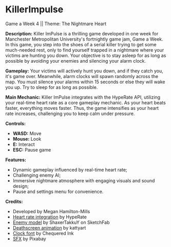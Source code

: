 # KillerImpulse
Game a Week 4 || Theme: The Nightmare Heart

**Description:**
Killer ImPulse is a thrilling game developed in one week for Manchester Metropolitan University's fortnightly game jam, Game a Week. In this game, you step into the shoes of a serial killer trying to get some much-needed rest, only to find yourself trapped in a nightmare where your victims are hunting you down. Your objective is to stay asleep for as long as possible by avoiding your enemies and silencing your alarm clock.

**Gameplay:**
Your victims will actively hunt you down, and if they catch you, it's game over. Meanwhile, alarm clocks will spawn randomly across the map. You must silence your alarms within 15 seconds or else they will wake you up. Try to sleep for as long as possible.

**Main Mechanic:**
Killer ImPulse integrates with the HypeRate API, utilizing your real-time heart rate as a core gameplay mechanic. As your heart beats faster, everything moves faster. Thus, the game intensifies as your heart rate increases, challenging you to keep calm under pressure.

**Controls:**
- **WASD:** Move
- **Mouse:** Look
- **E:** Interact
- **ESC:** Pause game

**Features:**
- Dynamic gameplay influenced by real-time heart rate;
- Challenging enemy AI;
- Immersive nightmare atmosphere with engaging visuals and sound design;
- Pause and settings menu for convenience.

**Credits:**
- Developed by Megan Hamilton-Mills
- <a href="https://www.hyperate.io/api">Heart rate integration</a> by HypeRate
- <a href="https://sketchfab.com/3d-models/skinlessman-otherworld-entity-106c0b9ee94a48eb942b2c937b8751f6">Enemy model</a> by ShaxerTakkuY on SketchFab
- <a href="https://www.vecteezy.com/video/37331696-close-up-video-of-bloodshot-red-blood-eye-of-male-affected-by-conjunctivitis-or-after-allergy-man-with-viral-blepharitis-conjunctivitis-adenoviruses">Deathscreen animation</a> by kattyart
- <a href="https://www.fontspace.com/digital-display-font-f31011">Clock font</a> by Chequered Ink
- <a href ="https://pixabay.com/sound-effects/">SFX</a> by Pixabay
